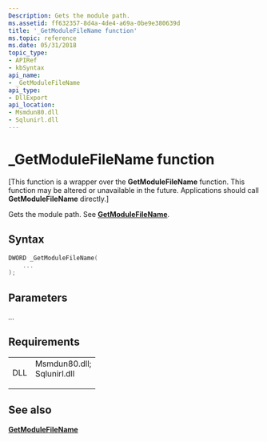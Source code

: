 ```yaml
---
Description: Gets the module path.
ms.assetid: ff632357-8d4a-4de4-a69a-0be9e380639d
title: '_GetModuleFileName function'
ms.topic: reference
ms.date: 05/31/2018
topic_type: 
- APIRef
- kbSyntax
api_name: 
- _GetModuleFileName
api_type: 
- DllExport
api_location: 
- Msmdun80.dll
- Sqlunirl.dll
---
```


# \_GetModuleFileName function

\[This function is a wrapper over the **GetModuleFileName** function. This function may be altered or unavailable in the future. Applications should call **GetModuleFileName** directly.\]

Gets the module path. See [**GetModuleFileName**](https://msdn.microsoft.com/library/ms683197(v=VS.85).aspx).

## Syntax


```C++
DWORD _GetModuleFileName(
    ...
);
```



## Parameters

<dl> <dt>

*...* 
</dt> <dd></dd> </dl>

## Requirements



|                |                                                                                                                                                             |
|----------------|-------------------------------------------------------------------------------------------------------------------------------------------------------------|
| DLL<br/> | <dl> <dt>Msmdun80.dll; </dt> <dt>Sqlunirl.dll</dt> </dl> |



## See also

<dl> <dt>

[**GetModuleFileName**](https://msdn.microsoft.com/library/ms683197(v=VS.85).aspx)
</dt> </dl>

 

 




